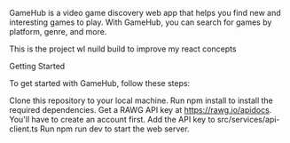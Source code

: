 GameHub is a video game discovery web app that helps you find new and interesting games to play. With GameHub, you can search for games by platform, genre, and more.

This is the project wI nuild build to improve my react concepts

Getting Started

To get started with GameHub, follow these steps:

Clone this repository to your local machine.
Run npm install to install the required dependencies.
Get a RAWG API key at https://rawg.io/apidocs. You'll have to create an account first.
Add the API key to src/services/api-client.ts
Run npm run dev to start the web server.
